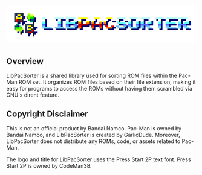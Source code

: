 # ![Title](./assets/title/title_8x.png)

## Overview

LibPacSorter is a shared library used for sorting ROM files within the Pac-Man ROM set. It organizes ROM files based on their file extension, making it easy for programs to access the ROMs without having them scrambled via GNU's dirent feature.

## Copyright Disclaimer

This is not an official product by Bandai Namco. Pac-Man is owned by Bandai Namco, and LibPacSorter is created by GarlicDude. Moreover, LibPacSorter does not distribute any ROMs, code, or assets related to Pac-Man.

The logo and title for LibPacSorter uses the Press Start 2P text font. Press Start 2P is owned by CodeMan38.
